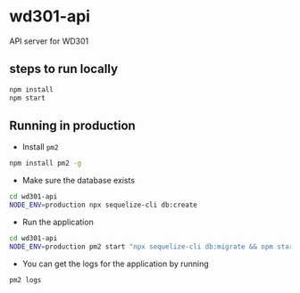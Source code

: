 # wd301-api

API server for WD301

## steps to run locally

```sh
npm install
npm start
```

## Running in production

- Install `pm2`

```sh
npm install pm2 -g
```

- Make sure the database exists

```sh
cd wd301-api
NODE_ENV=production npx sequelize-cli db:create
```

- Run the application

```sh
cd wd301-api
NODE_ENV=production pm2 start "npx sequelize-cli db:migrate && npm start" --name wd301-api
```

- You can get the logs for the application by running

```sh
pm2 logs
```
